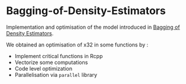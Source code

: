 # Bagging-of-Density-Estimators

Implementation and optimisation of the model introduced in [Bagging of Density Estimators](https://hal.archives-ouvertes.fr/hal-01856183v2/document).

We obtained an optimisation of x32 in some functions by : 
* Implement critical functions in Rcpp
* Vectorize some computations
* Code level optimization 
* Parallelisation via `parallel` library

